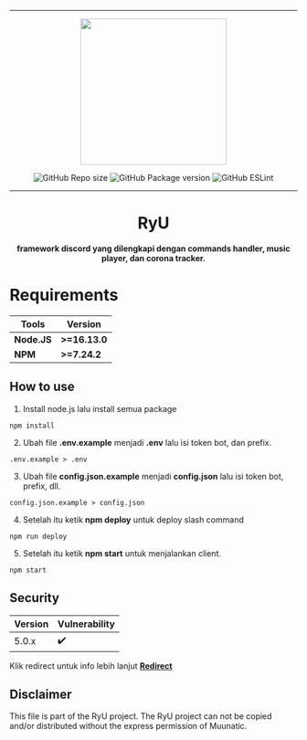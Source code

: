 ***

<p align="center">
<img src="https://cdn.discordapp.com/attachments/852785773827981342/908472738111426640/IMG_20211031_080300.jpg" width="256" height="256">
<p align="center">
<img alt="GitHub Repo size" src="https://img.shields.io/github/repo-size/Muunatic/RyU?style=flat-square">
<img alt="GitHub Package version" src="https://img.shields.io/github/v/release/Muunatic/RyU?style=flat-square">
<img alt="GitHub ESLint" src="https://img.shields.io/github/workflow/status/Muunatic/RyU/ESLint?style=flat-square">

***
<h1 align="center">RyU</h1>
<p align="center"><b>framework discord yang dilengkapi dengan commands handler, music player, dan corona tracker.</b></p>

# Requirements

|Tools|Version|
|-|-|
|**Node.JS**|**>=16.13.0**|
|**NPM**|**>=7.24.2**|

## How to use

1. Install node.js lalu install semua package
```
npm install
```
2. Ubah file **.env.example** menjadi **.env** lalu isi token bot, dan prefix.
```
.env.example > .env
```
3. Ubah file **config.json.example** menjadi **config.json** lalu isi token bot, prefix, dll.
```
config.json.example > config.json
```
4. Setelah itu ketik **npm deploy** untuk deploy slash command
```
npm run deploy
```
5. Setelah itu ketik **npm start** untuk menjalankan client.
```
npm start
```

## Security

|Version|Vulnerability|
|-|-|
|5.0.x|:heavy_check_mark:|

Klik redirect untuk info lebih lanjut <a href="https://github.com/Muunatic/RyU/security/policy">**Redirect**</a>

## Disclaimer

This file is part of the RyU project.
The RyU project can not be copied and/or distributed without the express permission of Muunatic.
